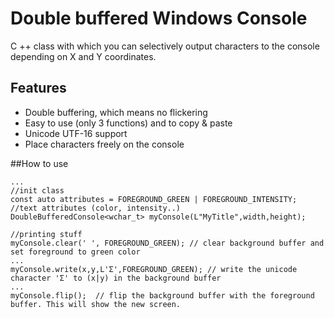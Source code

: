 # Double buffered Windows Console
C ++ class with which you can selectively output characters to the console depending on X and Y coordinates.

## Features
- Double buffering, which means no flickering
- Easy to use (only 3 functions) and to copy & paste
- Unicode UTF-16 support
- Place characters freely on the console

##How to use
```
...
//init class
const auto attributes = FOREGROUND_GREEN | FOREGROUND_INTENSITY; //text attributes (color, intensity..)
DoubleBufferedConsole<wchar_t> myConsole(L"MyTitle",width,height);

//printing stuff
myConsole.clear(' ', FOREGROUND_GREEN); // clear background buffer and set foreground to green color
...
myConsole.write(x,y,L'Ʃ',FOREGROUND_GREEN); // write the unicode character 'Ʃ' to (x|y) in the background buffer
...
myConsole.flip();  // flip the background buffer with the foreground buffer. This will show the new screen.
```

